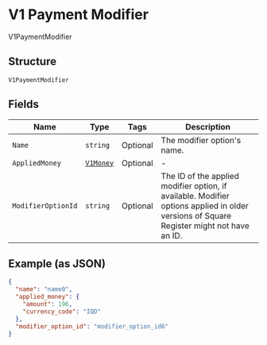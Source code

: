 
# V1 Payment Modifier

V1PaymentModifier

## Structure

`V1PaymentModifier`

## Fields

| Name | Type | Tags | Description |
|  --- | --- | --- | --- |
| `Name` | `string` | Optional | The modifier option's name. |
| `AppliedMoney` | [`V1Money`](../../doc/models/v1-money.md) | Optional | - |
| `ModifierOptionId` | `string` | Optional | The ID of the applied modifier option, if available. Modifier options applied in older versions of Square Register might not have an ID. |

## Example (as JSON)

```json
{
  "name": "name0",
  "applied_money": {
    "amount": 196,
    "currency_code": "IQD"
  },
  "modifier_option_id": "modifier_option_id6"
}
```

